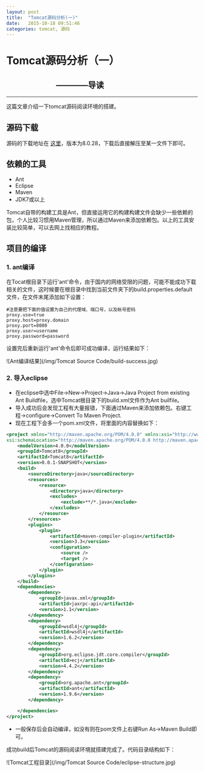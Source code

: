```yaml
---
layout: post
title:  "Tomcat源码分析(一)"
date:   2015-10-18 09:51:46
categories: tomcat, 源码
---
```


# Tomcat源码分析（一）

## &emsp;&emsp;&emsp;&emsp;&emsp;&emsp; ————导读


---

这篇文章介绍一下tomcat源码阅读环境的搭建。
## 源码下载
源码的下载地址在 [这里](http://shinyfeather.com/tomcat/tomcat-8/v8.0.28/src/apache-tomcat-8.0.28-src.zip)，版本为8.0.28，下载后直接解压至某一文件下即可。

## 依赖的工具
- Ant
- Eclipse
- Maven
- JDK7或以上

Tomcat自带的构建工具是Ant，但直接运用它的构建构建文件会缺少一些依赖的包，个人比较习惯用Maven管理，所以通过Maven来添加依赖包。以上的工具安装比较简单，可以去网上找相应的教程。

## 项目的编译
### 1. ant编译
在Tocat根目录下运行'ant'命令，由于国内的网络受限的问题，可能不能成功下载相关的文件，这时候要在根目录中找到当前文件夹下的build.properties.default文件，在文件末尾添加如下设置：


	#注意要把下面的值设置为自己的代理域、端口号，以及帐号密码
	proxy.use=true
	proxy.host=proxy.domain
	proxy.port=8080
	proxy.user=username
	proxy.password=password


设置完后重新运行'ant'命令后即可成功编译，运行结果如下：

![Ant编译结果](/img/Tomcat Source Code/build-success.jpg)

### 2. 导入eclipse
- 在eclipse中选中File->New->Project->Java->Java Project from existing Ant Buildfile，选中Tomcat根目录下的build.xml文件作为Ant builfile。
- 导入成功后会发现工程有大量报错，下面通过Maven来添加依赖包。右键工程->configure->Convert To Maven Project.
- 现在工程下会多一个pom.xml文件，将里面的内容替换如下：

```xml
<project xmlns="http://maven.apache.org/POM/4.0.0" xmlns:xsi="http://www.w3.org/2001/XMLSchema-instance"
xsi:schemaLocation="http://maven.apache.org/POM/4.0.0 http://maven.apache.org/xsd/maven-4.0.0.xsd">
	<modelVersion>4.0.0</modelVersion>
	<groupId>Tomcat8</groupId>
	<artifactId>Tomcat8</artifactId>
	<version>0.0.1-SNAPSHOT</version>
	<build>
		<sourceDirectory>java</sourceDirectory>
		<resources>
			<resource>
				<directory>java</directory>
				<excludes>
					<exclude>**/*.java</exclude>
				</excludes>
			</resource>
		</resources>
		<plugins>
			<plugin>
				<artifactId>maven-compiler-plugin</artifactId>
				<version>3.3</version>
				<configuration>
					<source />
					<target />
				</configuration>
			</plugin>
		</plugins>
	</build>
	<dependencies>
		<dependency>
			<groupId>javax.xml</groupId>
			<artifactId>jaxrpc-api</artifactId>
			<version>1.1</version>
		</dependency>
		<dependency>
			<groupId>wsdl4j</groupId>
			<artifactId>wsdl4j</artifactId>
			<version>1.6.2</version>
		</dependency>
		<dependency>
			<groupId>org.eclipse.jdt.core.compiler</groupId>
			<artifactId>ecj</artifactId>
			<version>4.4.2</version>
		</dependency>
		<dependency>
			<groupId>org.apache.ant</groupId>
			<artifactId>ant</artifactId>
			<version>1.9.6</version>
		</dependency>

	</dependencies>
</project>
```

- 一般保存后会自动编译，如没有则在pom文件上右键Run As->Maven Build即可。

成功build后Tomcat的源码阅读环境就搭建完成了。代码目录结构如下：

![Tomcat工程目录](/img/Tomcat Source Code/eclipse-structure.jpg)